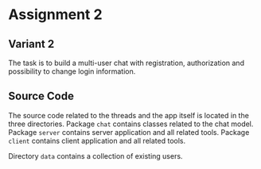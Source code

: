 # Assignment 2
## Variant 2
The task is to build a multi-user chat with registration, authorization and possibility to change
login information.

## Source Code
The source code related to the threads and the app itself is located in the three directories. 
Package `chat` contains classes related to the chat model.
Package `server` contains server application and all related tools.
Package `client` contains client application and all related tools. 

Directory `data` contains a collection of existing users.

